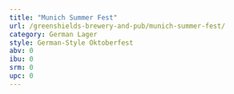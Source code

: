 ```yaml
---
title: "Munich Summer Fest"
url: /greenshields-brewery-and-pub/munich-summer-fest/
category: German Lager
style: German-Style Oktoberfest
abv: 0
ibu: 0
srm: 0
upc: 0
---
```



